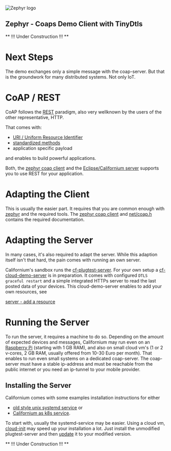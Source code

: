 ![Zephyr logo](https://github.com/zephyrproject-rtos/zephyr/raw/main/doc/_static/images/kite.png)

## Zephyr - Coaps Demo Client with TinyDtls

** !!! Under Construction !!! **

# Next Steps

The demo exchanges only a simple message with the coap-server. But that is the groundwork for many distributed systems. Not only IoT.

# CoAP / REST 

CoAP follows the [REST](https://de.wikipedia.org/wiki/Representational_State_Transfer) paradigm, also very wellknown by the users of the other representative, HTTP.

That comes with:

- [URI / Uniform Resource Identifier](https://de.wikipedia.org/wiki/Uniform_Resource_Identifier)
- [standardized methods](https://datatracker.ietf.org/doc/html/rfc7252#section-5.8) 
- application specific payload 

and enables to build powerful applications.

Both, the [zephyr coap client](https://github.com/zephyrproject-rtos/zephyr/tree/main/subsys/net/lib/coap) and the [Eclipse/Californium server](https://github.com/eclipse/californium/tree/main/californium-core#californium-cf---coap-core) supports you to use REST for your application.

# Adapting the Client

This is usually the easier part. It requires that you are common enough with [zephyr](https://www.zephyrproject.org/) and the required tools. The [zephyr coap client](https://github.com/zephyrproject-rtos/zephyr/tree/main/subsys/net/lib/coap) and [net/coap.h](https://github.com/zephyrproject-rtos/zephyr/blob/main/include/zephyr/net/coap.h) contains the required documentation.

# Adapting the Server

In many cases, it's also required to adapt the server. While this adaption itself isn't that hard, the pain comes with running an own server.

Californium's sandbox runs the [cf-plugtest-server](https://github.com/eclipse/californium/tree/main/demo-apps/cf-plugtest-server). For your own setup a [cf-cloud-demo-server](https://github.com/boaks/californium/tree/add_cloud_demo_server/demo-apps/cf-cloud-demo-server) is in preparation. It comes with configured `DTLS graceful restart` and a simple integrated HTTPs server to read the last posted data of your devices. This cloud-demo-server enables to add your own resources, see

[server - add a resource](https://github.com/eclipse/californium/tree/main/californium-core#server---add-a-resource)

# Running the Server

To run the server, it requires a machine to do so. Depending on the amount of expected devices and messages, Californium may run even on an [Raspberry Pi](https://www.raspberrypi.com/products/) (starting with 1 GB RAM), and also on small cloud vm's (1 or 2 v-cores, 2 GB RAM, usually offered from 10-30 Euro per month). That enables to run even small systems on a dedicated coap-server. The coap-server must have a stable ip-address and must be reachable from the public internet or you need an ip-tunnel to your mobile provider.

## Installing the Server

Californium comes with some examples installation instructions for either 

- [old style unix systemd service](https://github.com/eclipse/californium/wiki/Californium-as-old-style-unix-systemd-service) or
- [Californium as k8s service](https://github.com/eclipse/californium/wiki/Californium-as-k8s-service).

To start with, usually the systemd-service may be easier. Using a cloud vm, [cloud-init](https://github.com/eclipse/californium/wiki/Californium-as-old-style-unix-systemd-service#cloud-init---automatic-cloud-vm-installation) may speed up your installation a lot. Just install the unmodified plugtest-server and then [update](https://github.com/eclipse/californium/wiki/Californium-as-old-style-unix-systemd-service#apply-jar-updates) it to your modified version.

** !!! Under Construction !!! **
